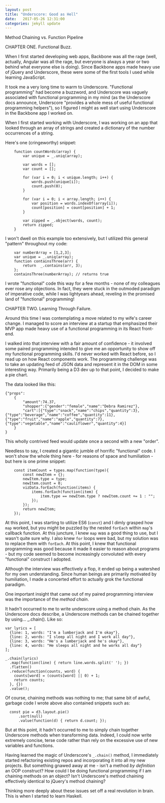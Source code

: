 ```yaml
---
layout: post
title: "Underscore: Good as Hell"
date:   2017-05-26 12:31:00
categories: jekyll update
---
```


Method Chaining vs. Function Pipeline

CHAPTER ONE. Functional Buzz.

When I first started developing web apps, Backbone was all the rage (well, actually, Angular was all the rage, but everyone is always a year or two behind what everyone else is doing). Since Backbone apps made heavy use of jQuery and Underscore, these were some of the first tools I used while learning JavaScript.

It took me a very long time to warm to Underscore. "Functional programming" had become a buzzword, and Underscore was vaguely associated with functional programming in my mind (as the Underscore docs announce, Underscore "provides a whole mess of useful functional programming helpers"), so I figured I might as well start using Underscore in the Backbone app I worked on.

When I first started working with Underscore, I was working on an app that looked through an array of strings and created a dictionary of the number occurrences of a string.

Here's one (cringeworthy) snippet:

```
	function countWords(array) {
		var unique = _.uniq(array);

		var words = [];
		var count = [];

		for (var i = 0; i < unique.length; i++) {
		    words.push(unique[i]);
		    count.push(0);
		}

		for (var i = 0; i < array.length; i++) {
		    var position = words.indexOf(array[i]);
		    count[position] = count[position] + 1;
		}

		var zipped = _.object(words, count);
		return zipped;
	}
```

I won't dwell on this example too extensively, but I utilized this general "pattern" throughout my code:

```
	var numberArray = [1,2,3];
	var unique = _.uniq(array);
	function containsThree(arr) {
		return	_.contains(arr, 3);
	};
	containsThree(numberArray); // returns true
```

I wrote "functional" code this way for a few months - none of my colleagues ever rose any objections. In fact, they were stuck in the outmoded paradigm of imperative code, while I was lightyears ahead, reveling in the promised land of "functional" programming!

CHAPTER TWO. Learning Through Failure.

Around this time I was contemplating a move related to my wife's career change. I managed to score an interview at a startup that emphasized their MVP app made heavy use of a functional programming in its React front-end.

I walked into that interview with a fair amount of confidence - it involved some paired programming intended to give me an opportunity to show off my functional programming skills. I'd never worked with React before, so I read up on how React components work. The programming challenge was to take an updating feed of JSON data and represent it in the DOM in some interesting way. Primarily being a D3 dev up to that point, I decided to make a pie chart.

The data looked like this:

```
{"props":
	{
		"amount":74.37,
		"shopper":{"gender":"female","name":"Debra Ramirez"},
		"cart":[{"type":"snack","name":"chips","quantity":3},{"type":"beverage","name":"coffee","quantity":11},{"type":"fruit","name":"apple","quantity":7},{"type":"vegetable","name":"cauliflower","quantity":4}]
	}
}
```

This wholly contrived feed would update once a second with a new "order".

Needless to say, I created a gigantic jumble of horrific "functional" code. I won't show the whole thing here - for reasons of space and humiliation - but here is one prime snippet:


```
	const itemCount = types.map(function(type){
        const newItem = {};
	    newItem.type = type; 
	    newItem.count = 0;
	    vizData.forEach(function(items) {
	    	items.forEach(function(item) {
		        item.type == newItem.type ? newItem.count += 1 : "";
		    });
	    });
	    return newItem;
	});
```

At this point, I was starting to utilize ES6 (`const`) and I dimly grasped how `map` worked, but you might be puzzled by the nested `forEach` within `map`'s callback function. At this juncture, I knew `map` was a good thing to use, but I wasn't quite sure why. I also knew `for` loops were bad, but my solution was to replace them with `forEach`. At this point, I knew that functional programming was good because it made it easier to reason about programs - but my code seemed to become increasingly convoluted with every "functional" construct I adopted.

Although the interview was effectively a flop, it ended up being a watershed for my own understanding. Since human beings are primarily motivated by humiliation, I made a concerted effort to actually grok the functional paradigm.

One important insight that came out of my paired programming interview was the importance of the _method chain_.

It hadn't occurred to me to write underscore using a method chain. As the Underscore docs describe, a Underscore methods can be chained together by using... _.chain(). Like so:

```
var lyrics = [
  {line: 1, words: "I'm a lumberjack and I'm okay"},
  {line: 2, words: "I sleep all night and I work all day"},
  {line: 3, words: "He's a lumberjack and he's okay"},
  {line: 4, words: "He sleeps all night and he works all day"}
];

_.chain(lyrics)
  .map(function(line) { return line.words.split(' '); })
  .flatten()
  .reduce(function(counts, word) {
    counts[word] = (counts[word] || 0) + 1;
    return counts;
  }, {})
  .value();
 ```

Of course, chaining methods was nothing to me; that same bit of awful, garbage code I wrote above also contained snippets such as:

```
  const pie = d3.layout.pie()
	  .sort(null)
	  .value(function(d) { return d.count; });
```

But at this point, it hadn't occurred to me to simply chain together Underscore methods when transforming data. Indeed, I could now write extremely concise, terse code rather than rely on the excessive use of new variables and functions.

Having learned the magic of Underscore's `_.chain()` method, I immediately started refactoring existing repos and incorporating it into all my new projects. But something gnawed away at me - isn't a method *by definition* an OOP construct? How could I be doing functional programming if I am chaining methods on an object? Isn't Underscore's method chaining effectively identical to jQuery's method chaining?

Thinking more deeply about these issues set off a real revolution in brain. This is when I started to learn Haskell.